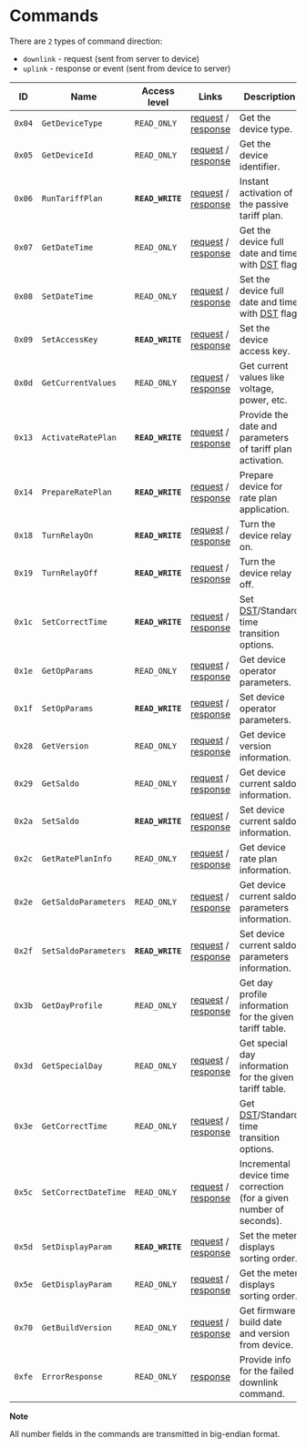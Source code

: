 # Commands

There are `2` types of command direction:

- `downlink` - request (sent from server to device)
- `uplink` - response or event (sent from device to server)

| ID     | Name                 | Access level     | Links                                                                                                                         | Description                                                                                            |
| ------ | -------------------- | ---------------- | ----------------------------------------------------------------------------------------------------------------------------- | ------------------------------------------------------------------------------------------------------ |
| `0x04` | `GetDeviceType`      | `READ_ONLY`      | [request](../../mtx1/commands/GetDeviceType.md#request) / [response](../../mtx1/commands/GetDeviceType.md#response)           | Get the device type.                                                                                   |
| `0x05` | `GetDeviceId`        | `READ_ONLY`      | [request](../../mtx1/commands/GetDeviceId.md#request) / [response](../../mtx1/commands/GetDeviceId.md#response)               | Get the device identifier.                                                                             |
| `0x06` | `RunTariffPlan`      | **`READ_WRITE`** | [request](../../mtx1/commands/RunTariffPlan.md#request) / [response](../../mtx1/commands/RunTariffPlan.md#response)           | Instant activation of the passive tariff plan.                                                         |
| `0x07` | `GetDateTime`        | `READ_ONLY`      | [request](../../mtx1/commands/GetDateTime.md#request) / [response](../../mtx1/commands/GetDateTime.md#response)               | Get the device full date and time with [DST](https://en.wikipedia.org/wiki/Daylight_saving_time) flag. |
| `0x08` | `SetDateTime`        | `READ_ONLY`      | [request](../../mtx1/commands/SetDateTime.md#request) / [response](../../mtx1/commands/SetDateTime.md#response)               | Set the device full date and time with [DST](https://en.wikipedia.org/wiki/Daylight_saving_time) flag. |
| `0x09` | `SetAccessKey`       | **`READ_WRITE`** | [request](../../mtx1/commands/SetAccessKey.md#request) / [response](../../mtx1/commands/SetAccessKey.md#response)             | Set the device access key.                                                                             |
| `0x0d` | `GetCurrentValues`   | `READ_ONLY`      | [request](../../mtx1/commands/GetCurrentValues.md#request) / [response](./GetCurrentValues.md#response)                       | Get current values like voltage, power, etc.                                                           |
| `0x13` | `ActivateRatePlan`   | **`READ_WRITE`** | [request](../../mtx1/commands/ActivateRatePlan.md#request) / [response](../../mtx1/commands/ActivateRatePlan.md#response)     | Provide the date and parameters of tariff plan activation.                                             |
| `0x14` | `PrepareRatePlan`    | **`READ_WRITE`** | [request](../../mtx1/commands/PrepareRatePlan.md#request) / [response](../../mtx1/commands/PrepareRatePlan.md#response)       | Prepare device for rate plan application.                                                              |
| `0x18` | `TurnRelayOn`        | **`READ_WRITE`** | [request](../../mtx1/commands/TurnRelayOn.md#request) / [response](../../mtx1/commands/TurnRelayOn.md#response)               | Turn the device relay on.                                                                              |
| `0x19` | `TurnRelayOff`       | **`READ_WRITE`** | [request](../../mtx1/commands/TurnRelayOff.md#request) / [response](../../mtx1/commands/TurnRelayOff.md#response)             | Turn the device relay off.                                                                             |
| `0x1c` | `SetCorrectTime`     | **`READ_WRITE`** | [request](../../mtx1/commands/SetCorrectTime.md#request) / [response](../../mtx1/commands/SetCorrectTime.md#response)         | Set [DST](https://en.wikipedia.org/wiki/Daylight_saving_time)/Standard time transition options.        |
| `0x1e` | `GetOpParams`        | `READ_ONLY`      | [request](./GetOpParams#request) / [response](./GetOpParams.md#response)                                                      | Get device operator parameters.                                                                        |
| `0x1f` | `SetOpParams`        | **`READ_WRITE`** | [request](./SetOpParams.md#request) / [response](./SetOpParams.md#response)                                                   | Set device operator parameters.                                                                        |
| `0x28` | `GetVersion`         | `READ_ONLY`      | [request](../../mtx1/commands/GetVersion.md#request) / [response](../../mtx1/commands/GetVersion.md#response)                 | Get device version information.                                                                        |
| `0x29` | `GetSaldo`           | `READ_ONLY`      | [request](../../mtx1/commands/GetSaldo.md#request) / [response](../../mtx1/commands/GetSaldo.md#response)                     | Get device current saldo information.                                                                  |
| `0x2a` | `SetSaldo`           | **`READ_WRITE`** | [request](../../mtx1/commands/SetSaldo.md#request) / [response](../../mtx1/commands/SetSaldo.md#response)                     | Set device current saldo information.                                                                  |
| `0x2c` | `GetRatePlanInfo`    | `READ_ONLY`      | [request](../../mtx1/commands/GetRatePlanInfo.md#request) / [response](../../mtx1/commands/GetRatePlanInfo.md#response)       | Get device rate plan information.                                                                      |
| `0x2e` | `GetSaldoParameters` | `READ_ONLY`      | [request](../../mtx1/commands/GetSaldoParameters.md#request) / [response](../../mtx1/commands/GetSaldoParameters.md#response) | Get device current saldo parameters information.                                                       |
| `0x2f` | `SetSaldoParameters` | **`READ_WRITE`** | [request](../../mtx1/commands/SetSaldoParameters.md#request) / [response](../../mtx1/commands/SetSaldoParameters.md#response) | Set device current saldo parameters information.                                                       |
| `0x3b` | `GetDayProfile`      | `READ_ONLY`      | [request](../../mtx1/commands/GetDayProfile.md#request) / [response](../../mtx1/commands/GetDayProfile.md#response)           | Get day profile information for the given tariff table.                                                |
| `0x3d` | `GetSpecialDay`      | `READ_ONLY`      | [request](../../mtx1/commands/GetSpecialDay.md#request) / [response](../../mtx1/commands/GetSpecialDay.md#response)           | Get special day information for the given tariff table.                                                |
| `0x3e` | `GetCorrectTime`     | `READ_ONLY`      | [request](../../mtx1/commands/GetCorrectTime.md#request) / [response](../../mtx1/commands/GetCorrectTime.md#response)         | Get [DST](https://en.wikipedia.org/wiki/Daylight_saving_time)/Standard time transition options.        |
| `0x5c` | `SetCorrectDateTime` | `READ_ONLY`      | [request](../../mtx1/commands/SetCorrectDateTime.md#request) / [response](../../mtx1/commands/SetCorrectDateTime.md#response) | Incremental device time correction (for a given number of seconds).                                    |
| `0x5d` | `SetDisplayParam`    | **`READ_WRITE`** | [request](./SetDisplayParam.md#request) / [response](../../mtx1/commands/SetDisplayParam.md#response)                         | Set the meter displays sorting order.                                                                  |
| `0x5e` | `GetDisplayParam`    | `READ_ONLY`      | [request](./GetDisplayParam.md#request) / [response](./GetDisplayParam.md#response)                                           | Get the meter displays sorting order.                                                                  |
| `0x70` | `GetBuildVersion`    | `READ_ONLY`      | [request](../../mtx1/commands/GetBuildVersion.md#request) / [response](../../mtx1/commands/GetBuildVersion.md#response)       | Get firmware build date and version from device.                                                       |
| `0xfe` | `ErrorResponse`      | `READ_ONLY`      | [response](../../mtx1/commands/ErrorResponse.md#response)                                                                     | Provide info for the failed downlink command.                                                          |


**Note**

All number fields in the commands are transmitted in big-endian format.
